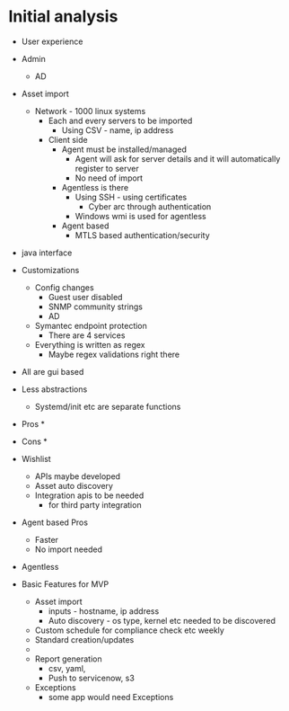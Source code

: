 # Initial analysis
* User experience
* Admin
    * AD
* Asset import
    * Network - 1000 linux systems
        * Each and every servers to be imported
            * Using CSV - name, ip address
        * Client side
            * Agent must be installed/managed
                * Agent will ask for server details and it will automatically register to server
                * No need of import
            * Agentless is there
                * Using SSH - using certificates
                    * Cyber arc through authentication
                * Windows wmi is used for agentless
            * Agent based
                * MTLS based authentication/security
* java interface
* Customizations
    * Config changes
        * Guest user disabled
        * SNMP community strings
        * AD 
    * Symantec endpoint protection
        * There are 4 services
    * Everything is written as regex
        * Maybe regex validations right there
* All are gui based
* Less abstractions
    * Systemd/init etc are separate functions

* Pros
    * 
* Cons
    * 
* Wishlist
    * APIs maybe developed
    * Asset auto discovery
    * Integration apis to be needed
        * for third party integration

* Agent based Pros
    * Faster
    * No import needed
* Agentless


* Basic Features for MVP
    * Asset import
        * inputs - hostname, ip address
        * Auto discovery - os type, kernel etc needed to be discovered
    * Custom schedule for compliance check etc weekly
    * Standard creation/updates
    * 
    * Report generation
        - csv, yaml, 
        - Push to servicenow, s3
    * Exceptions
        - some app would need Exceptions
